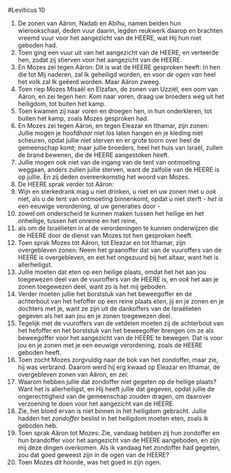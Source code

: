 #Leviticus 10
1. De zonen van Aäron, Nadab en Abihu, namen beiden hun wierookschaal, deden vuur daarin, legden reukwerk daarop en brachten vreemd vuur voor het aangezicht van de HEERE, wat Hij hun niet geboden had.
2. Toen ging een vuur uit van het aangezicht van de HEERE, en verteerde hen, zodat zij stierven voor het aangezicht van de HEERE.
3. En Mozes zei tegen Aäron: Dit is wat de HEERE gesproken heeft: In hen die tot Mij naderen, zal Ik geheiligd worden, en voor *de ogen van* heel het volk zal Ik geëerd worden. Maar Aäron zweeg.
4. Toen riep Mozes Misaël en Elzafan, de zonen van Uzziël, een oom van Aäron, en zei tegen hen: Kom naar voren, draag uw broeders weg uit het heiligdom, tot buiten het kamp.
5. Toen kwamen zij naar voren en droegen hen, in hun onderkleren, tot buiten het kamp, zoals Mozes gesproken had.
6. En Mozes zei tegen Aäron, en tegen Eleazar en Ithamar, zijn zonen: Jullie mogen je hoofd*haar* niet los laten hangen en je kleding niet scheuren, opdat jullie niet sterven en er grote toorn over heel de gemeenschap komt; maar jullie broeders, heel het huis van Israël, zullen de brand bewenen, die de HEERE aangestoken heeft.
7. Jullie mogen ook niet van de ingang van de tent van ontmoeting weggaan, anders zullen jullie sterven, want de zalfolie van de HEERE is op jullie. En zij deden overeenkomstig het woord van Mozes.
8. De HEERE sprak verder tot Aäron:
9. Wijn en sterkedrank mag u niet drinken, u niet en uw zonen met u *ook* niet, als u de tent van ontmoeting binnenkomt, opdat u niet sterft - *het is* een eeuwige verordening, *al* uw generaties door -
10. zowel om onderscheid te kunnen maken tussen het heilige en het onheilige, tussen het onreine en het reine,
11. als om de Israëlieten in al de verordeningen te kunnen onderwijzen die de HEERE door de dienst van Mozes tot hen gesproken heeft.
12. Toen sprak Mozes tot Aäron, tot Eleazar en tot Ithamar, zijn overgebleven zonen: Neem het graanoffer dat van de vuuroffers van de HEERE is overgebleven, en eet het ongezuurd bij het altaar, want het is allerheiligst.
13. Jullie moeten dat eten op een heilige plaats, omdat het het aan jou toegewezen deel van de vuuroffers van de HEERE is, en *ook* het aan je zonen toegewezen deel, want zo is het mij geboden.
14. Verder moeten jullie het borststuk van het beweegoffer en de achterbout van het hefoffer op een reine plaats eten, jij en je zonen en je dochters met je, want ze zijn uit de dankoffers van de Israëlieten gegeven als het aan jou en je zonen toegewezen deel.
15. Tegelijk met de vuuroffers van de vetdelen moeten zij de achterbout van het hefoffer en het borststuk van het beweegoffer brengen om ze als beweegoffer voor het aangezicht van de HEERE te bewegen. Dat is voor jou en je zonen met je een eeuwige verordening, zoals de HEERE geboden heeft.
16. Toen zocht Mozes zorgvuldig naar de bok van het zondoffer, maar zie, hij was verbrand. Daarom werd hij erg kwaad op Eleazar en Ithamar, de overgebleven zonen van Aäron, en zei:
17. Waarom hebben jullie dat zondoffer niet gegeten op de heilige plaats? Want het is allerheiligst, en Hij heeft jullie dat gegeven, opdat jullie de ongerechtigheid van de gemeenschap zouden dragen, om daarover verzoening te doen voor het aangezicht van de HEERE.
18. Zie, het bloed ervan is niet binnen in het heiligdom gebracht. Jullie hadden het *zondoffer* beslist in het heiligdom moeten eten, zoals ik geboden heb.
19. Toen sprak Aäron tot Mozes: Zie, vandaag hebben zij hun zondoffer en hun brandoffer voor het aangezicht van de HEERE aangeboden, en zijn mij deze dingen overkomen. Als ik vandaag het zondoffer had gegeten, zou dat goed geweest zijn in de ogen van de HEERE?
20. Toen Mozes *dit* hoorde, was het goed in zijn ogen.

